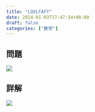 ```yaml
---
title: "LQXLFAFY"
date: 2024-01-03T17:47:54+08:00
draft: false
categories: ["數學"]
---
```

<!--more-->

## 問題
<img src="/posts/solution/LQXLFAFY-q.png">

## 詳解
<img src="/posts/solution/LQXLFAFY-sol.png">

